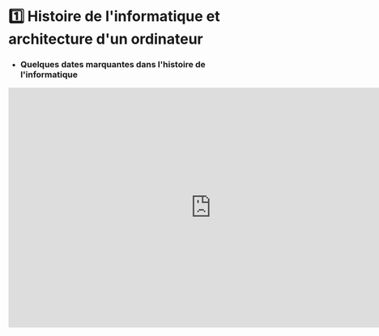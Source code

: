 # 1️⃣ Histoire de l'informatique et architecture d'un ordinateur

 - ### Quelques dates marquantes dans l'histoire de l'informatique 
<iframe src="https://1drv.ms/p/c/460290618ae3bc14/IQTIDNmXQyYySoECaQMdbGQ-AS9pM_s31etQ02vsPBs27_k" width="800" height="474" frameborder="0" scrolling="no"></iframe>



<!--

### Quelques dates marquantes dans l'histoire de l'informatique

### Qu'est-ce qu'un ordinateur ?

- Processeur (fréquence, coeurs MHz)
- RAM plus rapide se vide
- Mémoire de masse (HDD, SSD, M2. mécanique, flash : capacité octets Mo Go)
- GPU pour vidéo
- Carte mère
- Périphériques ports (USB, affichage, RJ45, sans fil)


>  https://www.youtube.com/watch?v=q-BoKqm_ZKU  
>  https://www.youtube.com/watch?v=NNxAKALRePo&ab_channel=TechnologieColl%C3%A8geFontcarrade  (6mn07 : comparaisons puissances de calcul)  
>  Synthese Philippe Boddaert


-->
